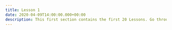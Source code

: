 ```yaml
---
title: Lesson 1
date: 2020-04-09T14:00:00.000+00:00
description: This first section contains the first 20 Lessons. Go through them 1 by 1 until you are familiar with each sentence.
---
```

